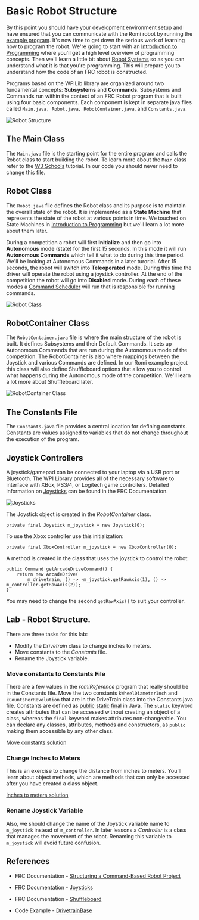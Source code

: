 # Basic Robot Structure
By this point you should have your development environment setup and have ensured that you can communicate with the Romi robot by running the [example program](romiExample.md).  It's now time to get down the serious work of learning how to program the robot.  We're going to start with an [Introduction to Programming](../../Programming/introProgramming.md) where you'll get a high level overview of programming concepts.  Then we'll learn a little bit about [Robot Systems](../../Concepts/RobotSystem/intro.md) so as you can understand what it is that you're programming. This will prepare you to understand how the code of an FRC robot is constructed.  

Programs based on the WPILib library are organized around two fundamental concepts: **Subsystems** and **Commands**. Subsystems and Commands run within the context of an FRC Robot program that is built using four basic components.  Each component is kept in separate java files called `Main.java, Robot.java, RobotContainer.java`, and `Constants.java`.  

![Robot Structure](../../images/Romi/Romi.010.jpeg)

## The Main Class
The `Main.java` file is the starting point for the entire program and calls the Robot class to start building the robot. To learn more about the `Main` class refer to the [W3 Schools](https://www.w3schools.com/java/java_syntax.asp) tutorial.  In our code you should never need to change this file.

## Robot Class
The `Robot.java` file defines the Robot class and its purpose is to maintain the overall state of the robot.  It is implemented as a **State Machine** that represents the state of the robot at various points in time.  We touched on State Machines in [Introduction to Programming](../../Programming/introProgramming.md) but we'll learn a lot more about them later.

During a competition a robot will first **Initialize** and then go into **Autonomous** mode (state) for the first 15 seconds.  In this mode it will run **Autonomous Commands** which tell it what to do during this time period.  We'll be looking at Autonomous Commands in a later turorial.  After 15 seconds, the robot will switch into **Teleoperated** mode.  During this time the driver will operate the robot using a joystick controller.  At the end of the competition the robot will go into **Disabled** mode.  During each of these modes a [Command Scheduler](https://docs.wpilib.org/en/latest/docs/software/commandbased/command-scheduler.html) will run that is responsible for running commands.

![Robot Class](../../images/Romi/Romi.011.jpeg)

## RobotContainer Class

The `RobotContainer.java` file is where the main structure of the robot is built.  It defines Subsystems and their Default Commands.  It sets up Autonomous Commands that are run during the Autonomous mode of the competition.  The RobotContainer is also where mappings between the Joystick and various Commands are defined.  In our Romi example project this class will also define Shuffleboard options that allow you to control what happens during the Autonomous mode of the competition.  We'll learn a lot more about Shuffleboard later.

![RobotContainer Class](../../images/Romi/Romi.014.jpeg)

## The Constants File

The `Constants.java` file provides a central location for defining constants.  Constants are values assigned to variables that do not change throughout the execution of the program.  

## <a name="joystick"></a>Joystick Controllers
A joystick/gamepad can be connected to your laptop via a USB port or Bluetooth.  The WPI Library provides all of the necessary software to interface with XBox, PS3/4, or Logitech game controllers. Detailed information on [Joysticks](https://docs.wpilib.org/en/latest/docs/software/basic-programming/joystick.html) can be found in the FRC Documentation.

![Joysticks](../../images/Romi/Romi.032.jpeg)

The Joystick object is created in the *RobotContainer* class.

    private final Joystick m_joystick = new Joystick(0);

To use the Xbox controller use this initialization:

    private final XboxController m_joystick = new XboxController(0);

A method is created in the class that uses the joystick to control the robot:

    public Command getArcadeDriveCommand() {
        return new ArcadeDrive(
            m_drivetrain, () -> -m_joystick.getRawAxis(1), () -> m_controller.getRawAxis(2));
    }

You may need to change the second `getRawAxis()` to suit your controller.    

## Lab - Robot Structure.
There are three tasks for this lab:

- Modify the *Drivetrain* class to change inches to meters.
- Move constants to the *Constants* file.
- Rename the Joystick variable.

### Move constants to Constants File
There are a few values in the *romiReference* program that really should be in the Constants file.  Move the two constants `kWheelDiameterInch` and `kCountsPerRevolution` that are in the DriveTrain class into the Constants.java file. Constants are defined as [public](https://www.w3schools.com/java/ref_keyword_public.asp) [static](https://www.w3schools.com/java/ref_keyword_static.asp) [final](https://www.w3schools.com/java/ref_keyword_final.asp) in Java.  The `static` keyword creates attributes that can be accessed without creating an object of a class, whereas the `final` keyword makes attributes non-changeable.  You can declare any classes, attributes, methods and constructors, as `public` making them accessible by any other class.

[Move constants solution](solutionMoveConstants.md)
### Change Inches to Meters
This is an exercise to change the distance from inches to meters. You'll learn about object methods, which are methods that can only be accessed after you have created a class object.

[Inches to meters solution](solutionInchMeters.md)

### Rename Joystick Variable
Also, we should change the name of the Joystick variable name to `m_joystick` instead of `m_controller`.  In later lessons a *Controller* is a class that manages the movement of the robot.  Renaming this variable to `m_joystick` will avoid future confusion.

## References
- FRC Documentation - [Structuring a Command-Based Robot Project](https://docs.wpilib.org/en/latest/docs/software/commandbased/structuring-command-based-project.html?highlight=RobotContainer)

- FRC Documentation - [Joysticks](https://docs.wpilib.org/en/latest/docs/software/basic-programming/joystick.html)

- FRC Documentation - [Shuffleboard](https://docs.wpilib.org/en/stable/docs/software/wpilib-tools/shuffleboard/index.html)

- Code Example - [DrivetrainBase](https://github.com/FRC-2928/RomiExamples/tree/main/RomiDrivetrainBase)

<!-- <h3><span style="float:left">
<a href="romiExample">Previous</a></span>
<span style="float:right">
<a href="romiJoysticks">Next</a></span></h3> -->
